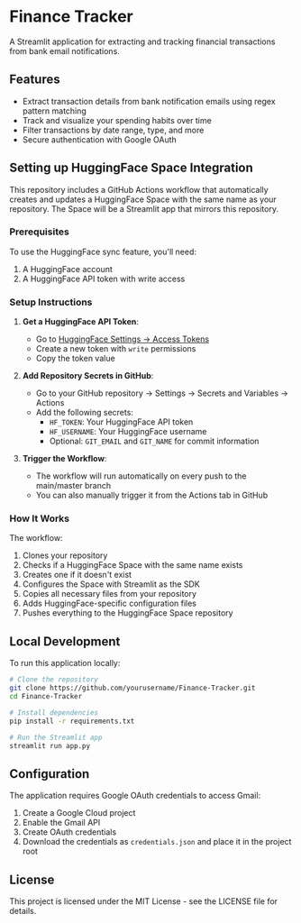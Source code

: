 # Finance Tracker

A Streamlit application for extracting and tracking financial transactions from bank email notifications.

## Features

- Extract transaction details from bank notification emails using regex pattern matching
- Track and visualize your spending habits over time
- Filter transactions by date range, type, and more
- Secure authentication with Google OAuth

## Setting up HuggingFace Space Integration

This repository includes a GitHub Actions workflow that automatically creates and updates a HuggingFace Space with the same name as your repository. The Space will be a Streamlit app that mirrors this repository.

### Prerequisites

To use the HuggingFace sync feature, you'll need:

1. A HuggingFace account
2. A HuggingFace API token with write access

### Setup Instructions

1. **Get a HuggingFace API Token**:
   - Go to [HuggingFace Settings → Access Tokens](https://huggingface.co/settings/tokens)
   - Create a new token with `write` permissions
   - Copy the token value

2. **Add Repository Secrets in GitHub**:
   - Go to your GitHub repository → Settings → Secrets and Variables → Actions
   - Add the following secrets:
     - `HF_TOKEN`: Your HuggingFace API token
     - `HF_USERNAME`: Your HuggingFace username
     - Optional: `GIT_EMAIL` and `GIT_NAME` for commit information

3. **Trigger the Workflow**:
   - The workflow will run automatically on every push to the main/master branch
   - You can also manually trigger it from the Actions tab in GitHub

### How It Works

The workflow:
1. Clones your repository
2. Checks if a HuggingFace Space with the same name exists
3. Creates one if it doesn't exist
4. Configures the Space with Streamlit as the SDK
5. Copies all necessary files from your repository
6. Adds HuggingFace-specific configuration files
7. Pushes everything to the HuggingFace Space repository

## Local Development

To run this application locally:

```bash
# Clone the repository
git clone https://github.com/yourusername/Finance-Tracker.git
cd Finance-Tracker

# Install dependencies
pip install -r requirements.txt

# Run the Streamlit app
streamlit run app.py
```

## Configuration

The application requires Google OAuth credentials to access Gmail:

1. Create a Google Cloud project
2. Enable the Gmail API
3. Create OAuth credentials
4. Download the credentials as `credentials.json` and place it in the project root

## License

This project is licensed under the MIT License - see the LICENSE file for details. 

